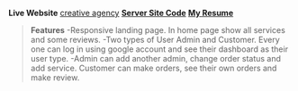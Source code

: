**Live Website** [creative agency](https://creative-agency-1b7d2.web.app/)
[**Server Site Code**](https://github.com/nanditamandal/creative-agency-server)
[**My Resume**](https://drive.google.com/file/d/1SKPtRZH-LAxhCUD_dSV-vZYMkoYyDo1U/view?usp=sharing)

>**Features**
-Responsive landing page. In home page show all services and some reviews. 
-Two types of User Admin and Customer. Every one can log in using google account and see their dashboard as their user type.
-Admin can add another admin, change order status and add service. Customer can make orders, see their own orders and make review. 



